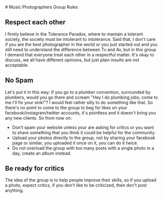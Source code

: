 # Music Photographers Group Rules

## Respect each other

I firmly believe in the Tolerance Paradox, where to mantain a tolerant society, the society must be intolerant to intolerance.
Said that, I don't care if you are the best photographer in the world or you just started out and you still need to understand the difference between Tv and Av, but in this group I demand that everyone treat each other in a respectful matter. It's okay to discuss, we all have different opinions, but just plain insults are not acceptable.

## No Spam

Let's put it in this way: if you go to a plumber convention, surrounded by plumbers, would you go there and scream "Hey I do plumbing jobs, come to me I'll fix your sink!"? I would feel rather silly to do something like that. So there's no point to come to the group to beg for likes on your facebook/instagram/twitter accounts, it's pointless and it doesn't bring you any new clients.
So from now on:

- Don't spam your website unless your are asking for critics or you want to share something that you think it could be helpful for the community.
- Upload your photos directly to the group, not by sharing your facebook page or similar, you uploaded it once on it, you can do it twice.
- Do not overload the group with too many posts with a single photo in a day, create an album instead.

## Be ready for critics

The idea of the group is to help people improve their skills, so if you upload a photo, expect critics, if you don't like to be criticized, then don't post anything.